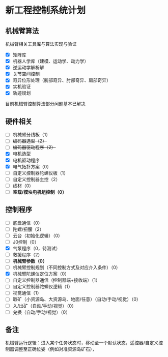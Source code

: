 # 新工程控制系统计划

## 机械臂算法

机械臂相关工具库与算法实现与验证

- [x] 矩阵库
- [x] 机器人学库（建模、运动学、动力学）
- [x] 逆运动学解析解
- [x] 关节空间控制
- [x] 奇异位形处理（腕部奇异、肘部奇异、肩部奇异）
- [x] 实机验证
- [x] 轨迹规划

目前机械臂控制算法部分问题基本已解决

## 硬件相关

- [ ] 机械臂分线板（1）
- [ ] ~~编码器选型（2）~~
- [ ] ~~编码器驱动程序（2）~~
- [x] 电机选型
- [x] 电机驱动程序
- [x] 电气拓扑方案（0）
- [ ] 自定义控制器陀螺仪板（1）
- [ ] 自定义控制器主控（2）
- [ ] 线材（0）
- [ ] **空载/模块电机组控制（0）**

## 控制程序

- [ ] 底盘通信（0）
- [ ] 陀螺/扭腰（2）
- [ ] 云台（初始化逻辑）（0）
- [ ] J0控制（0）
- [x] 气泵程序（0，待测试）
- [ ] 救援程序（2）
- [ ] **机械臂参数（0）**
- [ ] 机械臂控制规划（不同控制方式及对应介入条件）（0）
- [x] 机械臂陀螺仪定位方案（0）
- [ ] 自定义控制器通信（控制器端+接收端）（1）
- [ ] 自定义控制器陀螺仪逻辑（1）
- [ ] 视觉通信（1）
- [ ] 取矿（小资源岛、大资源岛、地面/任意）（自动/手动/视觉）（0）
- [ ] 入/出矿（自动/手动/视觉）（0）
- [ ] 兑换（自动/手动/视觉）（0）

## 备注
机械臂运行逻辑：进入某个任务状态时，移动至一个默认状态，遥控器/自定义控制器调整至正确位姿（例如对准资源岛矿石），
